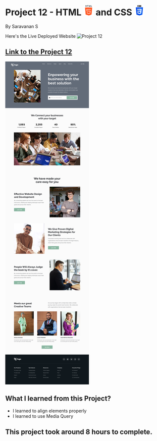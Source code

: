 # Project 12 - HTML ![html-5](./assets/html-5.png) and CSS ![css-3](./assets/css-3.png)

By Saravanan S

Here's the Live Deployed Website ![Project 12](https://img.shields.io/badge/Project-12-green)

## [Link to the Project 12](https://ineuron-project-12.netlify.app/) 

![Completed Website](./12.png)

## What I learned from this Project?
- I learned to align elements properly
- I learned to use Media Query

## This project took around 8 hours to complete.